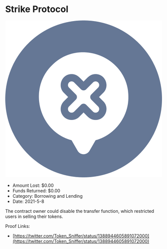 # Strike Protocol
![Strike Protocol](/rektimages/Strike-Protocol.png)
- Amount Lost: $0.00
- Funds Returned: $0.00
- Category: Borrowing and Lending
- Date: 2021-5-8

The contract owner could disable the transfer function, which restricted users in selling their tokens.  
  



Proof Links:
- [https://twitter.com/Token_Sniffer/status/1388944605891072000](https://twitter.com/Token_Sniffer/status/1388944605891072000)



